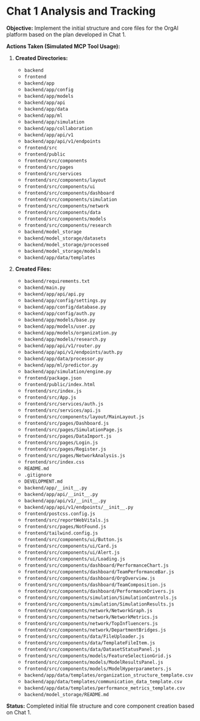 # Chat 1 Analysis and Tracking

**Objective:** Implement the initial structure and core files for the OrgAI platform based on the plan developed in Chat 1.

**Actions Taken (Simulated MCP Tool Usage):**

1.  **Created Directories:**
    *   `backend`
    *   `frontend`
    *   `backend/app`
    *   `backend/app/config`
    *   `backend/app/models`
    *   `backend/app/api`
    *   `backend/app/data`
    *   `backend/app/ml`
    *   `backend/app/simulation`
    *   `backend/app/collaboration`
    *   `backend/app/api/v1`
    *   `backend/app/api/v1/endpoints`
    *   `frontend/src`
    *   `frontend/public`
    *   `frontend/src/components`
    *   `frontend/src/pages`
    *   `frontend/src/services`
    *   `frontend/src/components/layout`
    *   `frontend/src/components/ui`
    *   `frontend/src/components/dashboard`
    *   `frontend/src/components/simulation`
    *   `frontend/src/components/network`
    *   `frontend/src/components/data`
    *   `frontend/src/components/models`
    *   `frontend/src/components/research`
    *   `backend/model_storage`
    *   `backend/model_storage/datasets`
    *   `backend/model_storage/processed`
    *   `backend/model_storage/models`
    *   `backend/app/data/templates`

2.  **Created Files:**
    *   `backend/requirements.txt`
    *   `backend/main.py`
    *   `backend/app/api/api.py`
    *   `backend/app/config/settings.py`
    *   `backend/app/config/database.py`
    *   `backend/app/config/auth.py`
    *   `backend/app/models/base.py`
    *   `backend/app/models/user.py`
    *   `backend/app/models/organization.py`
    *   `backend/app/models/research.py`
    *   `backend/app/api/v1/router.py`
    *   `backend/app/api/v1/endpoints/auth.py`
    *   `backend/app/data/processor.py`
    *   `backend/app/ml/predictor.py`
    *   `backend/app/simulation/engine.py`
    *   `frontend/package.json`
    *   `frontend/public/index.html`
    *   `frontend/src/index.js`
    *   `frontend/src/App.js`
    *   `frontend/src/services/auth.js`
    *   `frontend/src/services/api.js`
    *   `frontend/src/components/layout/MainLayout.js`
    *   `frontend/src/pages/Dashboard.js`
    *   `frontend/src/pages/SimulationPage.js`
    *   `frontend/src/pages/DataImport.js`
    *   `frontend/src/pages/Login.js`
    *   `frontend/src/pages/Register.js`
    *   `frontend/src/pages/NetworkAnalysis.js`
    *   `frontend/src/index.css`
    *   `README.md`
    *   `.gitignore`
    *   `DEVELOPMENT.md`
    *   `backend/app/__init__.py`
    *   `backend/app/api/__init__.py`
    *   `backend/app/api/v1/__init__.py`
    *   `backend/app/api/v1/endpoints/__init__.py`
    *   `frontend/postcss.config.js`
    *   `frontend/src/reportWebVitals.js`
    *   `frontend/src/pages/NotFound.js`
    *   `frontend/tailwind.config.js`
    *   `frontend/src/components/ui/Button.js`
    *   `frontend/src/components/ui/Card.js`
    *   `frontend/src/components/ui/Alert.js`
    *   `frontend/src/components/ui/Loading.js`
    *   `frontend/src/components/dashboard/PerformanceChart.js`
    *   `frontend/src/components/dashboard/TeamPerformanceBar.js`
    *   `frontend/src/components/dashboard/OrgOverview.js`
    *   `frontend/src/components/dashboard/TeamComposition.js`
    *   `frontend/src/components/dashboard/PerformanceDrivers.js`
    *   `frontend/src/components/simulation/SimulationControls.js`
    *   `frontend/src/components/simulation/SimulationResults.js`
    *   `frontend/src/components/network/NetworkGraph.js`
    *   `frontend/src/components/network/NetworkMetrics.js`
    *   `frontend/src/components/network/TopInfluencers.js`
    *   `frontend/src/components/network/DepartmentBridges.js`
    *   `frontend/src/components/data/FileUploader.js`
    *   `frontend/src/components/data/TemplateFileItem.js`
    *   `frontend/src/components/data/DatasetStatusPanel.js`
    *   `frontend/src/components/models/FeatureSelectionGrid.js`
    *   `frontend/src/components/models/ModelResultsPanel.js`
    *   `frontend/src/components/models/ModelHyperparameters.js`
    *   `backend/app/data/templates/organization_structure_template.csv`
    *   `backend/app/data/templates/communication_data_template.csv`
    *   `backend/app/data/templates/performance_metrics_template.csv`
    *   `backend/model_storage/README.md`

**Status:** Completed initial file structure and core component creation based on Chat 1.